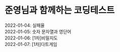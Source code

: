 준영님과 함께하는 코딩테스트
=

2022-01-04: 실패율<br>
2022-01-05: 숫자 문자열과 영단어<br>
2022-01-06: [1차]비밀지도   
2022-01-07: [1차]다트게임
